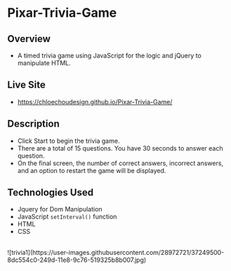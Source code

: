 # Pixar-Trivia-Game

## Overview
- A timed trivia game using JavaScript for the logic and jQuery to manipulate HTML.

## Live Site
-  https://chloechoudesign.github.io/Pixar-Trivia-Game/

## Description
- Click Start to begin the trivia game.
- There are a total of 15 questions. You have 30 seconds to answer each question.
- On the final screen, the number of correct answers, incorrect answers, and an option to restart the game will be displayed.

## Technologies Used
- Jquery for Dom Manipulation
- JavaScript `setInterval()` function
- HTML
- CSS

<br/>
![trivia1](https://user-images.githubusercontent.com/28972721/37249500-8dc554c0-249d-11e8-9c76-519325b8b007.jpg)
